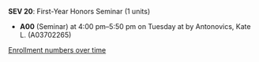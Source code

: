 **SEV 20**: First-Year Honors Seminar (1 units)

- **A00** (Seminar) at 4:00 pm–5:50 pm on Tuesday at   by Antonovics, Kate L. (A03702265)

[Enrollment numbers over time](./SEV20.tsv)
